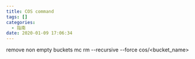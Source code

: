 ```yaml
---
title: COS command
tags: []
categories:
  - 指南
date: 2020-01-09 17:06:34
---
```


remove non empty buckets
mc rm --recursive --force cos/<bucket_name>